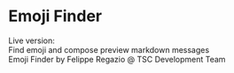 # Emoji Finder

Live version:  
Find emoji and compose preview markdown messages  
Emoji Finder by Felippe Regazio @ TSC Development Team